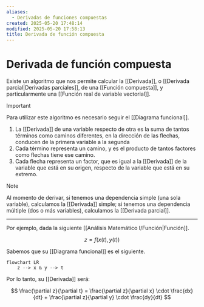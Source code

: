 ```yaml
---
aliases:
  - Derivadas de funciones compuestas
created: 2025-05-20 17:48:14
modified: 2025-05-20 17:58:13
title: Derivada de función compuesta
---
```


# Derivada de función compuesta

Existe un algoritmo que nos permite calcular la [[Derivada]], o [[Derivada parcial|Derivadas parciales]], de una [[Función compuesta]], y particularmente una [[Función real de variable vectorial]].

> [!important]
> Para utilizar este algoritmo es necesario seguir el [[Diagrama funcional]].

1. La [[Derivada]] de una variable respecto de otra es la suma de tantos términos como caminos diferentes, en la dirección de las flechas, conducen de la primera variable a la segunda
2. Cada término representa un camino, y es el producto de tantos factores como flechas tiene ese camino.
3. Cada flecha representa un factor, que es igual a la [[Derivada]] de la variable que está en su origen, respecto de la variable que está en su extremo.

> [!note]
> Al momento de derivar, si tenemos una dependencia simple (una sola variable), calculamos la [[Derivada]] simple; si tenemos una dependencia múltiple (dos o más variables), calculamos la [[Derivada parcial]].

---

Por ejemplo, dada la siguiente [[Análisis Matemático I/Función|Función]].

$$
z = f \left( x(t), y(t) \right)
$$

Sabemos que su [[Diagrama funcional]] es el siguiente.

```mermaid
flowchart LR
    z --> x & y --> t
```

Por lo tanto, su [[Derivada]] será:

$$
\frac{\partial z}{\partial t} =
\frac{\partial z}{\partial x} \cdot \frac{dx}{dt} + \frac{\partial z}{\partial y} \cdot \frac{dy}{dt}
$$
